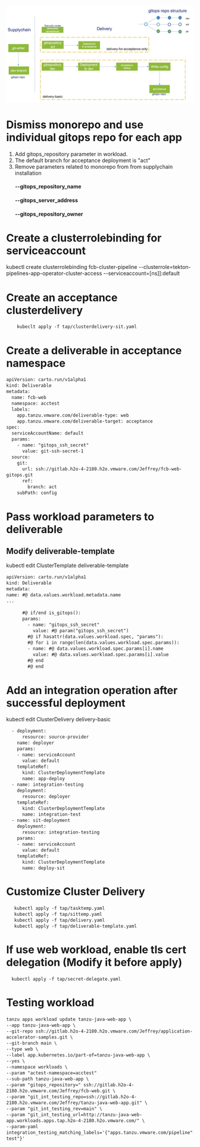 ![Concept](/img/diagram.jpg "Concept")

# Dismiss monorepo and use individual gitops repo for each app

1. Add gitops_repository parameter in workload.
2. The default branch for acceptance deployment is "act"
3. Remove parameters related to monorepo from from supplychain installation
   #### --gitops_repository_name 
   #### --gitops_server_address 
   #### --gitops_repository_owner 


# Create a clusterrolebinding for serviceaccount
kubectl create clusterrolebinding fcb-cluster-pipeline --clusterrole=tekton-pipelines-app-operator-cluster-access --serviceaccount=[ns]]:default

# Create an acceptance clusterdelivery 
```
    kubeclt apply -f tap/clusterdelivery-sit.yaml
```
# Create a deliverable in acceptance namespace 
```
apiVersion: carto.run/v1alpha1
kind: Deliverable
metadata:
  name: fcb-web
  namespace: acctest
  labels:
    app.tanzu.vmware.com/deliverable-type: web
    app.tanzu.vmware.com/deliverable-target: acceptance
spec:
  serviceAccountName: default
  params:
    - name: "gitops_ssh_secret"
      value: git-ssh-secret-1
  source:
    git:
      url: ssh://gitlab.h2o-4-2180.h2o.vmware.com/Jeffrey/fcb-web-gitops.git
      ref:
        branch: act
    subPath: config
```


# Pass workload parameters to deliverable
## Modify deliverable-template
kubectl edit ClusterTemplate deliverable-template

```
apiVersion: carto.run/v1alpha1
kind: Deliverable
metadata:
name: #@ data.values.workload.metadata.name
...

      #@ if/end is_gitops():
      params:
        - name: "gitops_ssh_secret"
          value: #@ param("gitops_ssh_secret")
        #@ if hasattr(data.values.workload.spec, "params"):
        #@ for i in range(len(data.values.workload.spec.params)):
        - name: #@ data.values.workload.spec.params[i].name
          value: #@ data.values.workload.spec.params[i].value
        #@ end
        #@ end
```

# Add an integration operation after successful deployment

kubectl edit ClusterDelivery delivery-basic
````
  - deployment:
      resource: source-provider
    name: deployer
    params:
    - name: serviceAccount
      value: default
    templateRef:
      kind: ClusterDeploymentTemplate
      name: app-deploy
  - name: integration-testing
    deployment:
      resource: deployer
    templateRef:
      kind: ClusterDeploymentTemplate
      name: integration-test
  - name: sit-deployment
    deployment:
      resource: integration-testing
    params:
    - name: serviceAccount
      value: default
    templateRef:
      kind: ClusterDeploymentTemplate
      name: deploy-sit
````
# Customize Cluster Delivery
```
   kubectl apply -f tap/tasktemp.yaml
   kubectl apply -f tap/sittemp.yaml
   kubectl apply -f tap/delivery.yaml
   kubectl apply -f tap/deliverable-template.yaml
```
# If use web workload, enable tls cert delegation (Modify it before apply)
```
  kubectl apply -f tap/secret-delegate.yaml
```

# Testing workload
``````
tanzu apps workload update tanzu-java-web-app \
--app tanzu-java-web-app \
--git-repo ssh://gitlab.h2o-4-2180.h2o.vmware.com/Jeffrey/application-accelerator-samples.git \
--git-branch main \
--type web \
--label app.kubernetes.io/part-of=tanzu-java-web-app \
--yes \
--namespace workloads \
--param "actest-namespace=acctest" 
--sub-path tanzu-java-web-app \
--param "gitops_repository=" ssh://gitlab.h2o-4-2180.h2o.vmware.com/Jeffrey/fcb-web.git \
--param "git_int_testing_repo=ssh://gitlab.h2o-4-2180.h2o.vmware.com/Jeffrey/tanzu-java-web-app.git" \
--param "git_int_testing_rev=main" \
--param "git_int_testing_url=http://tanzu-java-web-app.workloads.apps.tap.h2o-4-2180.h2o.vmware.com/" \
--param-yaml integration_testing_matching_labels='{"apps.tanzu.vmware.com/pipeline":"int-test"}'

``````







